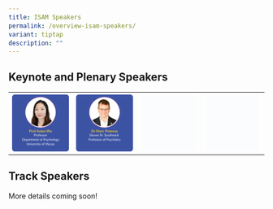 ```yaml
---
title: ISAM Speakers
permalink: /overview-isam-speakers/
variant: tiptap
description: ""
---
```

<h2>Keynote and Plenary Speakers</h2>
<table style="minWidth: 100px">
<colgroup>
<col>
<col>
<col>
<col>
</colgroup>
<tbody>
<tr>
<th rowspan="1" colspan="1"><a class="isomer-image-wrapper" href="/anise-wu/"><img style="width: 100%" height="auto" width="100%" alt="" src="/images/ISAM Speakers/1_Anise_Wu_v01.png"></a>
</th>
<th rowspan="1" colspan="1"><a class="isomer-image-wrapper" href="/marc-potenza/"><img style="width: 100%" height="auto" width="100%" alt="" src="/images/ISAM Speakers/2_Marc_Potenza_v01.png"></a>
</th>
<th rowspan="1" colspan="1">
<div class="isomer-image-wrapper">
<img style="width: 100%" height="auto" width="100%" alt="" src="/images/emptyblock01.png">
</div>
</th>
<td rowspan="1" colspan="1">
<div class="isomer-image-wrapper">
<img style="width: 100%" height="auto" width="100%" alt="" src="/images/emptyblock01.png">
</div>
</td>
</tr>
</tbody>
</table>
<h2>Track Speakers</h2>
<p>More details coming soon!</p>